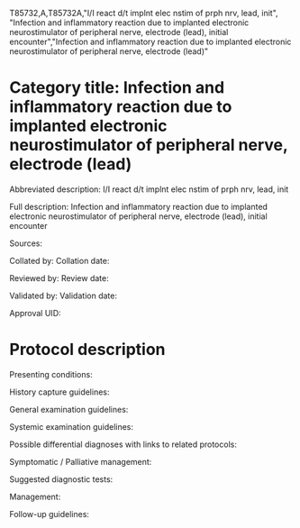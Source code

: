 T85732,A,T85732A,"I/I react d/t implnt elec nstim of prph nrv, lead, init", "Infection and inflammatory reaction due to implanted electronic neurostimulator of peripheral nerve, electrode (lead), initial encounter","Infection and inflammatory reaction due to implanted electronic neurostimulator of peripheral nerve, electrode (lead)"
# Category title: Infection and inflammatory reaction due to implanted electronic neurostimulator of peripheral nerve, electrode (lead)

Abbreviated description: I/I react d/t implnt elec nstim of prph nrv, lead, init

Full description: Infection and inflammatory reaction due to implanted electronic neurostimulator of peripheral nerve, electrode (lead), initial encounter

Sources:

Collated by:
Collation date:

Reviewed by:
Review date:

Validated by:
Validation date:

Approval UID:

# Protocol description

Presenting conditions:

History capture guidelines:

General examination guidelines:

Systemic examination guidelines:

Possible differential diagnoses with links to related protocols:

Symptomatic / Palliative management:

Suggested diagnostic tests:

Management:

Follow-up guidelines:
